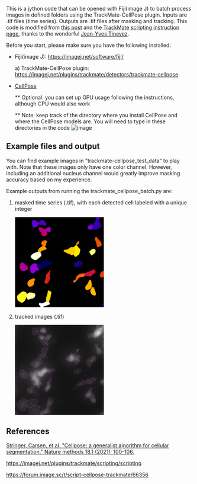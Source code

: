 This is a jython code that can be opened with Fiji(image J) to batch process images in defined folders using the TrackMate-CellPose plugin. Inputs are .tif files (time series). Outputs are .tif files after masking and tracking. This code is modified from [this post](https://forum.image.sc/t/script-cellpose-trackmate/66356) and the [TrackMate scripting instruction page](https://imagej.net/plugins/trackmate/scripting/scripting), thanks to the wonderful [Jean-Yves Tinevez](https://forum.image.sc/u/tinevez/summary). 


Before you start, please make sure you have the following installed:

* Fiji(image J): https://imagej.net/software/fiji/
   
   a) TrackMate-CellPose plugin: https://imagej.net/plugins/trackmate/detectors/trackmate-cellpose

* [CellPose](https://github.com/MouseLand/cellpose)

   ** Optional: you can set up GPU usage following the instructions, although CPU would also work

  ** Note: keep track of the directory where you install CellPose and where the CellPose models are. You will need to type in these directories in the code
   ![image](https://github.com/ChuqiaoH0/TrackMate_CellPose_code/assets/136732876/a360bf0e-99eb-458a-af77-d1874df4e00e)
   
## Example files and output

You can find example images in "trackmate-cellpose_test_data\" to play with. Note that these images only have one color channel. However, including an additional nucleus channel would greatly improve masking accuracy based on my experience. 

Example outputs from running the trackmate_cellpose_batch.py are:

1) masked time series (.tif), with each detected cell labeled with a unique integer

   <img src="figs/LblImg_test_data-1_mask.png" width="50%">
3) tracked images (.tif)
   
   <img src="figs/Tracks_test_data1-tracks.png" width="50%">
## References

[Stringer, Carsen, et al. "Cellpose: a generalist algorithm for cellular segmentation." Nature methods 18.1 (2021): 100-106.](https://www.nature.com/articles/s41592-020-01018-x)

https://imagej.net/plugins/trackmate/scripting/scripting

https://forum.image.sc/t/script-cellpose-trackmate/66356






